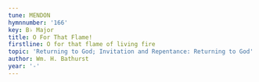 ```yaml
---
tune: MENDON
hymnnumber: '166'
key: B♭ Major
title: O For That Flame!
firstline: O for that flame of living fire
topic: 'Returning to God; Invitation and Repentance: Returning to God'
author: Wm. H. Bathurst
year: '-'
---
```

